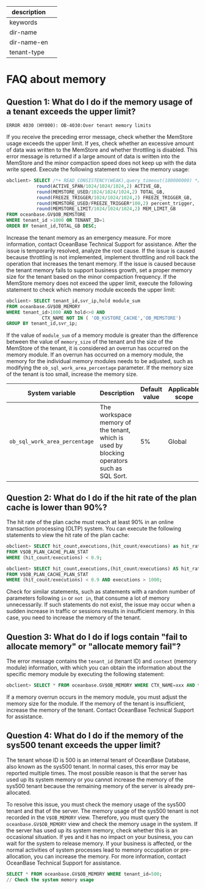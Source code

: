 |description||
|---|---|
|keywords||
|dir-name||
|dir-name-en||
|tenant-type||

# FAQ about memory

## Question 1: What do I do if the memory usage of a tenant exceeds the upper limit?

`ERROR 4030 (HY000): OB-4030:Over tenant memory limits`

If you receive the preceding error message, check whether the MemStore usage exceeds the upper limit. If yes, check whether an excessive amount of data was written to the MemStore and whether throttling is disabled. This error message is returned if a large amount of data is written into the MemStore and the minor compaction speed does not keep up with the data write speed. Execute the following statement to view the memory usage:

```sql
obclient> SELECT /*+ READ_CONSISTENCY(WEAK),query_timeout(100000000) */ TENANT_ID,SVR_IP,
           round(ACTIVE_SPAN/1024/1024/1024,2) ACTIVE_GB,
           round(MEMSTORE_USED/1024/1024/1024,2) TOTAL_GB,
           round(FREEZE_TRIGGER/1024/1024/1024,2) FREEZE_TRIGGER_GB,
           round(MEMSTORE_USED/FREEZE_TRIGGER*100,2) percent_trigger,
           round(MEMSTORE_LIMIT/1024/1024/1024,2) MEM_LIMIT_GB
FROM oceanbase.GV$OB_MEMSTORE
WHERE tenant_id >1000 OR TENANT_ID=1
ORDER BY tenant_id,TOTAL_GB DESC;
```

Increase the tenant memory as an emergency measure. For more information, contact OceanBase Technical Support for assistance. After the issue is temporarily resolved, analyze the root cause. If the issue is caused because throttling is not implemented, implement throttling and roll back the operation that increases the tenant memory. If the issue is caused because the tenant memory fails to support business growth, set a proper memory size for the tenant based on the minor compaction frequency. If the MemStore memory does not exceed the upper limit, execute the following statement to check which memory module exceeds the upper limit:

```sql
obclient> SELECT tenant_id,svr_ip,hold module_sum
FROM oceanbase.GV$OB_MEMORY
WHERE tenant_id>1000 AND hold<>0 AND
             CTX_NAME NOT IN ( 'OB_KVSTORE_CACHE','OB_MEMSTORE')
GROUP BY tenant_id,svr_ip;
```

If the value of `module_sum` of a memory module is greater than the difference between the value of `memory_size` of the tenant and the size of the MemStore of the tenant, it is considered an overrun has occurred on the memory module. If an overrun has occurred on a memory module, the memory for the individual memory modules needs to be adjusted, such as modifying the `ob_sql_work_area_percentage` parameter. If the memory size of the tenant is too small, increase the memory size.

| System variable | Description | Default value | Applicable scope |
|-------------------------------|------------------------------|-----|--------|
| `ob_sql_work_area_percentage` | The workspace memory of the tenant, which is used by blocking operators such as SQL Sort.  | 5% | Global |

## Question 2: What do I do if the hit rate of the plan cache is lower than 90%?

The hit rate of the plan cache must reach at least 90% in an online transaction processing (OLTP) system. You can execute the following statements to view the hit rate of the plan cache:

```sql
obclient> SELECT hit_count,executions,(hit_count/executions) as hit_ratio
FROM V$OB_PLAN_CACHE_PLAN_STAT
WHERE (hit_count/executions) < 0.9;

obclient> SELECT hit_count,executions,(hit_count/executions) AS hit_ratio
FROM V$OB_PLAN_CACHE_PLAN_STAT
WHERE (hit_count/executions) < 0.9 AND executions > 1000;
```

Check for similar statements, such as statements with a random number of parameters following `in` or `not in`, that consume a lot of memory unnecessarily. If such statements do not exist, the issue may occur when a sudden increase in traffic or sessions results in insufficient memory. In this case, you need to increase the memory of the tenant.

## Question 3: What do I do if logs contain "fail to allocate memory" or "allocate memory fail"?

The error message contains the `tenant_id` (tenant ID) and `context` (memory module) information, with which you can obtain the information about the specific memory module by executing the following statement:

```sql
obclient> SELECT * FROM oceanbase.GV$OB_MEMORY WHERE CTX_NAME=xxx AND tenant_id = xxx
```

If a memory overrun occurs in the memory module, you must adjust the memory size for the module. If the memory of the tenant is insufficient, increase the memory of the tenant. Contact OceanBase Technical Support for assistance.

## Question 4: What do I do if the memory of the sys500 tenant exceeds the upper limit?

The tenant whose ID is 500 is an internal tenant of OceanBase Database, also known as the sys500 tenant. In normal cases, this error may be reported multiple times. The most possible reason is that the server has used up its system memory or you cannot increase the memory of the sys500 tenant because the remaining memory of the server is already pre-allocated.

To resolve this issue, you must check the memory usage of the sys500 tenant and that of the server. The memory usage of the sys500 tenant is not recorded in the `V$OB_MEMORY` view. Therefore, you must query the `oceanbase.GV$OB_MEMORY` view and check the memory usage in the system. If the server has used up its system memory, check whether this is an occasional situation. If yes and it has no impact on your business, you can wait for the system to release memory. If your business is affected, or the normal activities of system processes lead to memory occupation or pre-allocation, you can increase the memory. For more information, contact OceanBase Technical Support for assistance.

```sql
SELECT * FROM oceanbase.GV$OB_MEMORY WHERE tenant_id=500;
// Check the system memory usage
```
